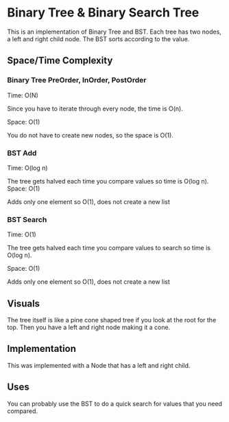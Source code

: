 # Binary Tree & Binary Search Tree
This is an implementation of Binary Tree and BST. Each tree has two nodes, a left and right child node. The BST sorts according to the value.

## Space/Time Complexity
### Binary Tree PreOrder, InOrder, PostOrder
Time: O(N)

Since you have to iterate through every node, the time is O(n).

Space: O(1)

You do not have to create new nodes, so the space is O(1).

### BST Add
Time: O(log n)

The tree gets halved each time you compare values so time is O(log n).
Space: O(1)

Adds only one element so O(1), does not create a new list

### BST Search
Time: O(1)

The tree gets halved each time you compare values to search so time is O(log n).

Space: O(1)

Adds only one element so O(1), does not create a new list



## Visuals

The tree itself is like a pine cone shaped tree if you look at the root for the top. Then you have a left and right node making it a cone.

## Implementation
This was implemented with a Node that has a left and right child.

## Uses
You can probably use the BST to do a quick search for values that you need compared.